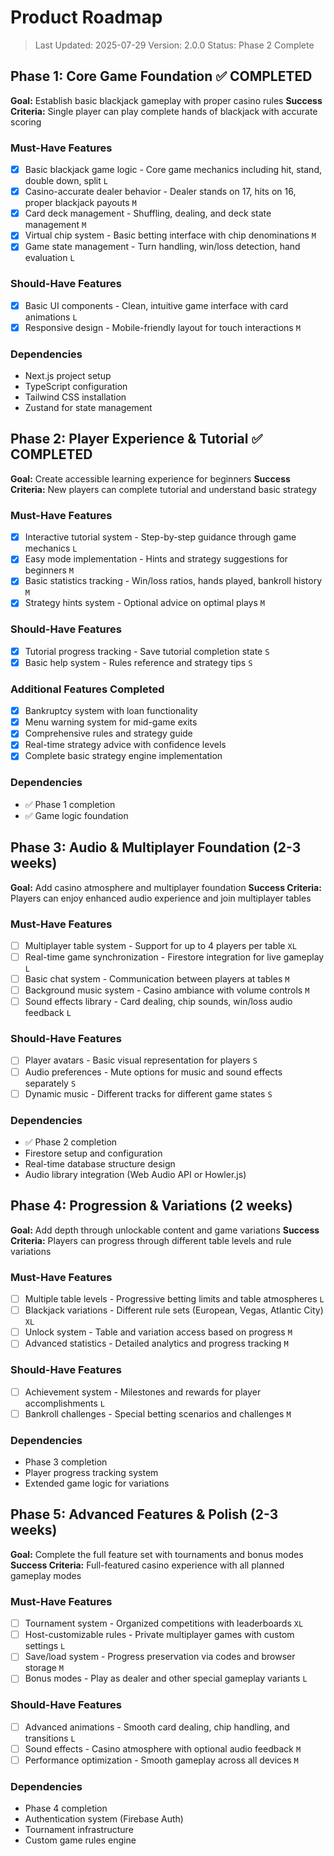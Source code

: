# Product Roadmap

> Last Updated: 2025-07-29
> Version: 2.0.0
> Status: Phase 2 Complete

## Phase 1: Core Game Foundation ✅ COMPLETED

**Goal:** Establish basic blackjack gameplay with proper casino rules
**Success Criteria:** Single player can play complete hands of blackjack with accurate scoring

### Must-Have Features

- [x] Basic blackjack game logic - Core game mechanics including hit, stand, double down, split `L`
- [x] Casino-accurate dealer behavior - Dealer stands on 17, hits on 16, proper blackjack payouts `M`
- [x] Card deck management - Shuffling, dealing, and deck state management `M`
- [x] Virtual chip system - Basic betting interface with chip denominations `M`
- [x] Game state management - Turn handling, win/loss detection, hand evaluation `L`

### Should-Have Features

- [x] Basic UI components - Clean, intuitive game interface with card animations `L`
- [x] Responsive design - Mobile-friendly layout for touch interactions `M`

### Dependencies

- Next.js project setup
- TypeScript configuration
- Tailwind CSS installation
- Zustand for state management

## Phase 2: Player Experience & Tutorial ✅ COMPLETED

**Goal:** Create accessible learning experience for beginners
**Success Criteria:** New players can complete tutorial and understand basic strategy

### Must-Have Features

- [x] Interactive tutorial system - Step-by-step guidance through game mechanics `L`
- [x] Easy mode implementation - Hints and strategy suggestions for beginners `M`
- [x] Basic statistics tracking - Win/loss ratios, hands played, bankroll history `M`
- [x] Strategy hints system - Optional advice on optimal plays `M`

### Should-Have Features

- [x] Tutorial progress tracking - Save tutorial completion state `S`
- [x] Basic help system - Rules reference and strategy tips `S`

### Additional Features Completed

- [x] Bankruptcy system with loan functionality
- [x] Menu warning system for mid-game exits
- [x] Comprehensive rules and strategy guide
- [x] Real-time strategy advice with confidence levels
- [x] Complete basic strategy engine implementation

### Dependencies

- ✅ Phase 1 completion
- ✅ Game logic foundation

## Phase 3: Audio & Multiplayer Foundation (2-3 weeks)

**Goal:** Add casino atmosphere and multiplayer foundation
**Success Criteria:** Players can enjoy enhanced audio experience and join multiplayer tables

### Must-Have Features

- [ ] Multiplayer table system - Support for up to 4 players per table `XL`
- [ ] Real-time game synchronization - Firestore integration for live gameplay `L`
- [ ] Basic chat system - Communication between players at tables `M`
- [ ] Background music system - Casino ambiance with volume controls `M`
- [ ] Sound effects library - Card dealing, chip sounds, win/loss audio feedback `L`

### Should-Have Features

- [ ] Player avatars - Basic visual representation for players `S`
- [ ] Audio preferences - Mute options for music and sound effects separately `S`
- [ ] Dynamic music - Different tracks for different game states `S`

### Dependencies

- ✅ Phase 2 completion
- Firestore setup and configuration
- Real-time database structure design
- Audio library integration (Web Audio API or Howler.js)

## Phase 4: Progression & Variations (2 weeks)

**Goal:** Add depth through unlockable content and game variations
**Success Criteria:** Players can progress through different table levels and rule variations

### Must-Have Features

- [ ] Multiple table levels - Progressive betting limits and table atmospheres `L`
- [ ] Blackjack variations - Different rule sets (European, Vegas, Atlantic City) `XL`
- [ ] Unlock system - Table and variation access based on progress `M`
- [ ] Advanced statistics - Detailed analytics and progress tracking `M`

### Should-Have Features

- [ ] Achievement system - Milestones and rewards for player accomplishments `L`
- [ ] Bankroll challenges - Special betting scenarios and challenges `M`

### Dependencies

- Phase 3 completion
- Player progress tracking system
- Extended game logic for variations

## Phase 5: Advanced Features & Polish (2-3 weeks)

**Goal:** Complete the full feature set with tournaments and bonus modes
**Success Criteria:** Full-featured casino experience with all planned gameplay modes

### Must-Have Features

- [ ] Tournament system - Organized competitions with leaderboards `XL`
- [ ] Host-customizable rules - Private multiplayer games with custom settings `L`
- [ ] Save/load system - Progress preservation via codes and browser storage `M`
- [ ] Bonus modes - Play as dealer and other special gameplay variants `L`

### Should-Have Features

- [ ] Advanced animations - Smooth card dealing, chip handling, and transitions `L`
- [ ] Sound effects - Casino atmosphere with optional audio feedback `M`
- [ ] Performance optimization - Smooth gameplay across all devices `M`

### Dependencies

- Phase 4 completion
- Authentication system (Firebase Auth)
- Tournament infrastructure
- Custom game rules engine
